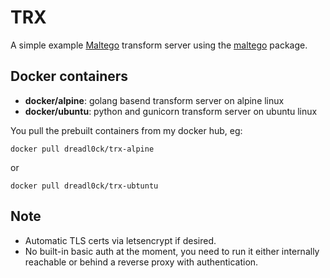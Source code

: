 # TRX

A simple example [Maltego](https://maltego.com) transform server using the [maltego](github.com/dreadl0ck/maltego) package.

## Docker containers

- **docker/alpine**: golang basend transform server on alpine linux
- **docker/ubuntu**: python and gunicorn transform server on ubuntu linux

You pull the prebuilt containers from my docker hub, eg:

    docker pull dreadl0ck/trx-alpine

or 
    
    docker pull dreadl0ck/trx-ubtuntu

## Note

- Automatic TLS certs via letsencrypt if desired. 
- No built-in basic auth at the moment, you need to run it either internally reachable or behind a reverse proxy with authentication.